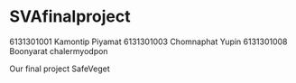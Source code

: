 # SVAfinalproject
6131301001 Kamontip Piyamat 6131301003 Chomnaphat Yupin 6131301008 Boonyarat chalermyodpon

Our final project SafeVeget
